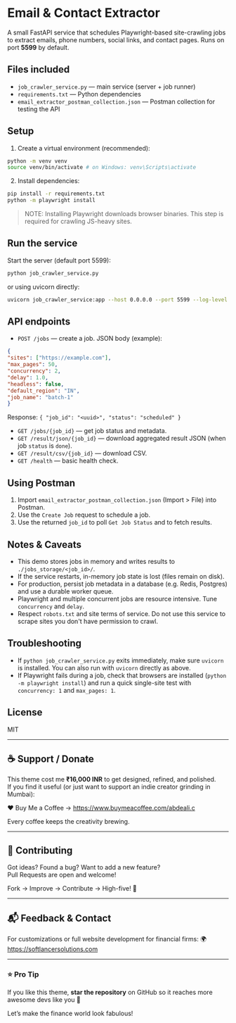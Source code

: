 # Email & Contact Extractor


A small FastAPI service that schedules Playwright-based site-crawling jobs to extract emails, phone numbers, social links, and contact pages. Runs on port **5599** by default.


## Files included
- `job_crawler_service.py` — main service (server + job runner)
- `requirements.txt` — Python dependencies
- `email_extractor_postman_collection.json` — Postman collection for testing the API


## Setup
1. Create a virtual environment (recommended):


```bash
python -m venv venv
source venv/bin/activate # on Windows: venv\Scripts\activate
```


2. Install dependencies:


```bash
pip install -r requirements.txt
python -m playwright install
```


> NOTE: Installing Playwright downloads browser binaries. This step is required for crawling JS-heavy sites.


## Run the service


Start the server (default port 5599):


```bash
python job_crawler_service.py
```


or using uvicorn directly:


```bash
uvicorn job_crawler_service:app --host 0.0.0.0 --port 5599 --log-level info
```


## API endpoints


- `POST /jobs` — create a job. JSON body (example):


```json
{
"sites": ["https://example.com"],
"max_pages": 50,
"concurrency": 2,
"delay": 1.0,
"headless": false,
"default_region": "IN",
"job_name": "batch-1"
}
```


Response: `{ "job_id": "<uuid>", "status": "scheduled" }`


- `GET /jobs/{job_id}` — get job status and metadata.
- `GET /result/json/{job_id}` — download aggregated result JSON (when job `status` is `done`).
- `GET /result/csv/{job_id}` — download CSV.
- `GET /health` — basic health check.


## Using Postman
1. Import `email_extractor_postman_collection.json` (Import > File) into Postman.
2. Use the `Create Job` request to schedule a job.
3. Use the returned `job_id` to poll `Get Job Status` and to fetch results.


## Notes & Caveats
- This demo stores jobs in memory and writes results to `./jobs_storage/<job_id>/`.
- If the service restarts, in-memory job state is lost (files remain on disk).
- For production, persist job metadata in a database (e.g. Redis, Postgres) and use a durable worker queue.
- Playwright and multiple concurrent jobs are resource intensive. Tune `concurrency` and `delay`.
- Respect `robots.txt` and site terms of service. Do not use this service to scrape sites you don't have permission to crawl.


## Troubleshooting
- If `python job_crawler_service.py` exits immediately, make sure `uvicorn` is installed. You can also run with `uvicorn` directly as above.
- If Playwright fails during a job, check that browsers are installed (`python -m playwright install`) and run a quick single-site test with `concurrency: 1` and `max_pages: 1`.


## License
MIT

---

## ☕ Support / Donate

This theme cost me **₹16,000 INR** to get designed, refined, and polished.  
If you find it useful (or just want to support an indie creator grinding in Mumbai):

❤️ Buy Me a Coffee → https://www.buymeacoffee.com/abdeali.c

Every coffee keeps the creativity brewing.

---

## 🤝 Contributing

Got ideas? Found a bug? Want to add a new feature?  
Pull Requests are open and welcome!

Fork → Improve → Contribute → High-five! 🙌

---

## 📬 Feedback & Contact

For customizations or full website development for financial firms:
🌍 https://softlancersolutions.com

---

### ⭐ Pro Tip

If you like this theme, **star the repository** on GitHub so it reaches more awesome devs like you 🌟

Let’s make the finance world look fabulous!
